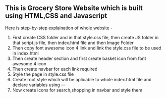  ## This is Grocery Store Website which is built using HTML,CSS and Javascript

 Here is step-by-step explaination of whole website -

 1. First create CSS folder and in that style.css file, then create JS folder in that script.js file, then index.html file and then Image Folder
 2. Then copy font awesome icon 4 link and link the style.css file to be used in index.html
 3. Then create header section and first create basket icon from font awesome 4 icon
 4. Then create navbar for each link required
 5. Style the page in style.css file
 6. Create root style which will be aplicable to whole index.html file and declare variables using --
 7. Now create icons for search,shopping in navbar and style them
